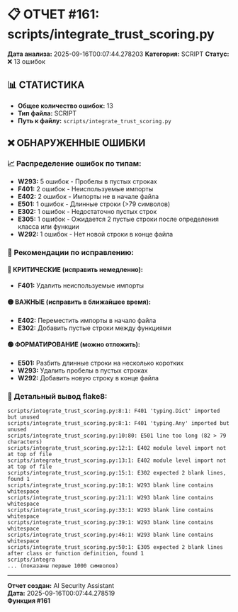 # 📋 ОТЧЕТ #161: scripts/integrate_trust_scoring.py

**Дата анализа:** 2025-09-16T00:07:44.278203
**Категория:** SCRIPT
**Статус:** ❌ 13 ошибок

## 📊 СТАТИСТИКА

- **Общее количество ошибок:** 13
- **Тип файла:** SCRIPT
- **Путь к файлу:** `scripts/integrate_trust_scoring.py`

## ❌ ОБНАРУЖЕННЫЕ ОШИБКИ

### 📈 Распределение ошибок по типам:

- **W293:** 5 ошибок - Пробелы в пустых строках
- **F401:** 2 ошибок - Неиспользуемые импорты
- **E402:** 2 ошибок - Импорты не в начале файла
- **E501:** 1 ошибок - Длинные строки (>79 символов)
- **E302:** 1 ошибок - Недостаточно пустых строк
- **E305:** 1 ошибок - Ожидается 2 пустые строки после определения класса или функции
- **W292:** 1 ошибок - Нет новой строки в конце файла

### 🎯 Рекомендации по исправлению:

#### 🔴 КРИТИЧЕСКИЕ (исправить немедленно):
- **F401:** Удалить неиспользуемые импорты

#### 🟡 ВАЖНЫЕ (исправить в ближайшее время):
- **E402:** Переместить импорты в начало файла
- **E302:** Добавить пустые строки между функциями

#### 🟢 ФОРМАТИРОВАНИЕ (можно отложить):
- **E501:** Разбить длинные строки на несколько коротких
- **W293:** Удалить пробелы в пустых строках
- **W292:** Добавить новую строку в конце файла

### 📝 Детальный вывод flake8:

```
scripts/integrate_trust_scoring.py:8:1: F401 'typing.Dict' imported but unused
scripts/integrate_trust_scoring.py:8:1: F401 'typing.Any' imported but unused
scripts/integrate_trust_scoring.py:10:80: E501 line too long (82 > 79 characters)
scripts/integrate_trust_scoring.py:12:1: E402 module level import not at top of file
scripts/integrate_trust_scoring.py:13:1: E402 module level import not at top of file
scripts/integrate_trust_scoring.py:15:1: E302 expected 2 blank lines, found 1
scripts/integrate_trust_scoring.py:18:1: W293 blank line contains whitespace
scripts/integrate_trust_scoring.py:21:1: W293 blank line contains whitespace
scripts/integrate_trust_scoring.py:33:1: W293 blank line contains whitespace
scripts/integrate_trust_scoring.py:39:1: W293 blank line contains whitespace
scripts/integrate_trust_scoring.py:46:1: W293 blank line contains whitespace
scripts/integrate_trust_scoring.py:50:1: E305 expected 2 blank lines after class or function definition, found 1
scripts/integra
... (показаны первые 1000 символов)
```

---
**Отчет создан:** AI Security Assistant  
**Дата:** 2025-09-16T00:07:44.278519  
**Функция #161**
